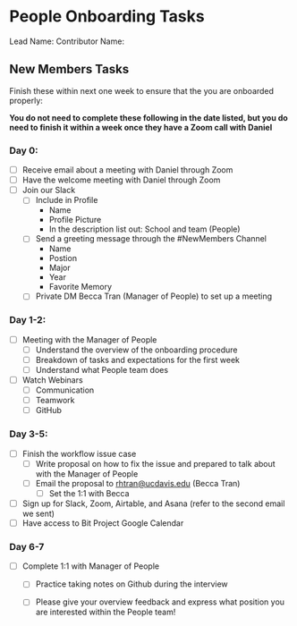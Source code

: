# People Onboarding Tasks 

Lead Name:
Contributor Name:

## New Members Tasks

Finish these within next one week to ensure that the you are onboarded properly:

**You do not need to complete these following in the date listed, but you do need to finish it within a week once they have a Zoom call with Daniel**

### Day 0:

- [ ] Receive email about a meeting with Daniel through Zoom 
- [ ] Have the welcome meeting with Daniel through Zoom 
- [ ] Join our Slack
  - [ ] Include in Profile
    - Name
    - Profile Picture 
    - In the description list out: School and team (People)
  - [ ] Send a greeting message through the #NewMembers Channel 
    - Name 
    - Postion
    - Major 
    - Year
    - Favorite Memory 
  - [ ] Private DM Becca Tran (Manager of People) to set up a meeting 

### Day 1-2:

- [ ] Meeting with the Manager of People 
  - [ ] Understand the overview of the onboarding procedure 
  - [ ] Breakdown of tasks and expectations for the first week 
  - [ ] Understand what People team does
- [ ] Watch Webinars 
  - [ ] Communication
  - [ ] Teamwork
  - [ ] GitHub

### Day 3-5:

- [ ] Finish the workflow issue case
  - [ ] Write proposal on how to fix the issue and prepared to talk about with the Manager of People
  - [ ] Email the proposal to rhtran@ucdavis.edu (Becca Tran)
    - [ ] Set the 1:1 with Becca 
- [ ] Sign up for Slack, Zoom, Airtable, and Asana (refer to the second email we sent)
- [ ] Have access to Bit Project Google Calendar 

### Day 6-7 

- [ ] Complete 1:1 with Manager of People 
  - [ ] Practice taking notes on Github during the interview 
  - [ ] Please give your overview feedback and express what position you are interested within the People team! 

